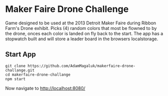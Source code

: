 # Maker Faire Drone Challenge

Game designed to be used at the 2013 Detroit Maker Faire during Ribbon Farm's Drone exhibit. Picks (4) random colors that most be flowned to by the drone, onces each color is landed on fly back to the start. The app has a stopwatch built and will store a leader board in the browsers localstorage.

## Start App

```
git clone https://github.com/AdamMagaluk/makerfaire-drone-challange.git
cd makerfaire-drone-challange
npm start
```

Now navigate to [http://localhost:8080/](http://localhost:8080/)


